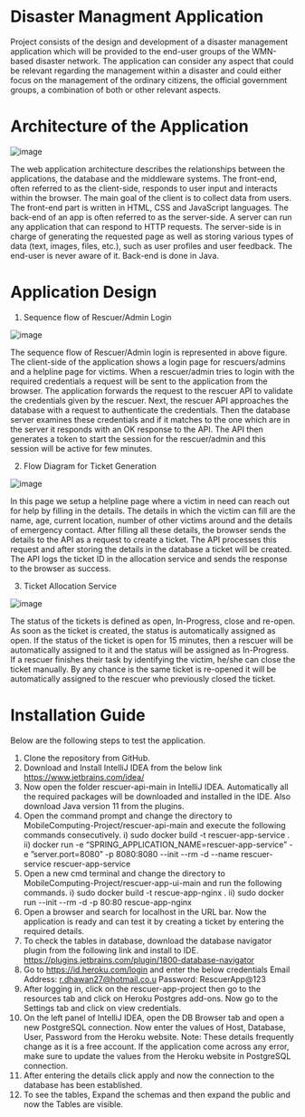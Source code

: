 # Disaster Managment Application
Project consists of the design and development of a disaster management application which will be provided to the end-user groups of the WMN-based disaster network. The application can consider any aspect that could be relevant regarding the management within a disaster and could either focus on the management of the ordinary citizens, the official government groups, a combination of both or other relevant aspects.

# Architecture of the Application
![image](https://user-images.githubusercontent.com/84661500/120296489-765d3600-c2c8-11eb-9cec-12857ca846c9.png)

The web application architecture describes the relationships between the applications, the database and the middleware systems. The front-end, often referred to as the client-side, responds to user input and interacts within the browser. The main goal of the client is to collect data from users. The front-end part is written in HTML, CSS and JavaScript languages. The back-end of an app is often referred to as the server-side. A server can run any application that can respond to HTTP requests. The server-side is in charge of generating the requested page as well as storing various types of data (text, images, files, etc.), such as user profiles and user feedback. The end-user is never aware of it. Back-end is done in Java.
# Application Design
1. Sequence flow of Rescuer/Admin Login
  
![image](https://user-images.githubusercontent.com/84661500/120296974-f2577e00-c2c8-11eb-9806-37de86381c8a.png)

The sequence flow of Rescuer/Admin login is represented in above figure. The client-side of the application shows a login page for rescuers/admins and a helpline page for victims. When a rescuer/admin tries to login with the required credentials a request will be sent to the application from the browser. The application forwards the request to the rescuer API to validate the credentials given by the rescuer. Next, the rescuer API approaches the database with a request to authenticate the credentials. Then the database server examines these credentials and if it matches to the one which are in the server it responds with an OK response to the API. The API then generates a token to start the session for the rescuer/admin and this session will be active for few minutes.

2. Flow Diagram for Ticket Generation

![image](https://user-images.githubusercontent.com/84661500/120297498-701b8980-c2c9-11eb-99f1-a0bde753ecd8.png)

In this page we setup a helpline page where a victim in need can reach out for help by filling in the details. The details in which the victim can fill are the name, age, current location, number of other victims around and the details of emergency contact. After filling all these details, the browser sends the details to the API as a request to create a ticket. The API processes this request and after storing the details in the database a ticket will be created. The API logs the ticket ID in the allocation service and sends the response to the browser as success.

3. Ticket Allocation Service

![image](https://user-images.githubusercontent.com/84661500/120297609-8d505800-c2c9-11eb-9a71-1558eeb2c8f4.png)

The status of the tickets is defined as open, In-Progress, close and re-open. As soon as the ticket is created, the status is automatically assigned as open. If the status of the ticket is open for 15 minutes, then a rescuer will be automatically assigned to it and the status will be assigned as In-Progress. If a rescuer finishes their task by identifying the victim, he/she can close the ticket manually. By any chance is the same ticket is re-opened it will be automatically assigned to the rescuer who previously closed the ticket. 

# Installation Guide

Below are the following steps to test the application. 
1.	Clone the repository from GitHub.
2.	Download and Install IntelliJ IDEA from the below link
      https://www.jetbrains.com/idea/
3.  Now open the folder rescuer-api-main in IntelliJ IDEA. Automatically all the required packages will be downloaded and installed in the IDE. Also download Java version 11         from the plugins.
4.  Open the command prompt and change the directory to MobileComputing-Project/rescuer-api-main and execute the following commands consecutively.
      i) sudo docker build -t rescuer-app-service .
      ii) docker run -e “SPRING_APPLICATION_NAME=rescuer-app-service” -e ”server.port=8080” -p 8080:8080 --init --rm -d --name rescuer-service rescuer-app-service
5.  Open a new cmd terminal and change the directory to MobileComputing-Project/rescuer-app-ui-main and run the following commands.
      i) sudo docker build -t rescue-app-nginx .
      ii) sudo docker run --init --rm -d -p 80:80 rescue-app-nginx
6.  Open a browser and search for localhost in the URL bar. Now the application is ready and can test it by creating a ticket by entering the required details. 
7.  To check the tables in database, download the database navigator plugin from the following link and install to IDE.
      https://plugins.jetbrains.com/plugin/1800-database-navigator
8.  Go to https://id.heroku.com/login and enter the below credentials 
      Email Address: r.dhawan27@hotmail.co.u
      Password: RescuerApp@123  
9.  After logging in, click on the rescuer-app-project then go to the resources tab and click on Heroku Postgres add-ons. Now go to the Settings tab and click on view               credentials.
10. On the left panel of IntelliJ IDEA, open the DB Browser tab and open a new PostgreSQL connection. Now enter the values of Host, Database, User, Password from the Heroku         website.
    Note: These details frequently change as it is a free account. If the application come across any error, make sure to update the values from the Heroku website in PostgreSQL           connection.
11. After entering the details click apply and now the connection to the database has been established.
12. To see the tables, Expand the schemas and then expand the public and now the Tables are visible.

